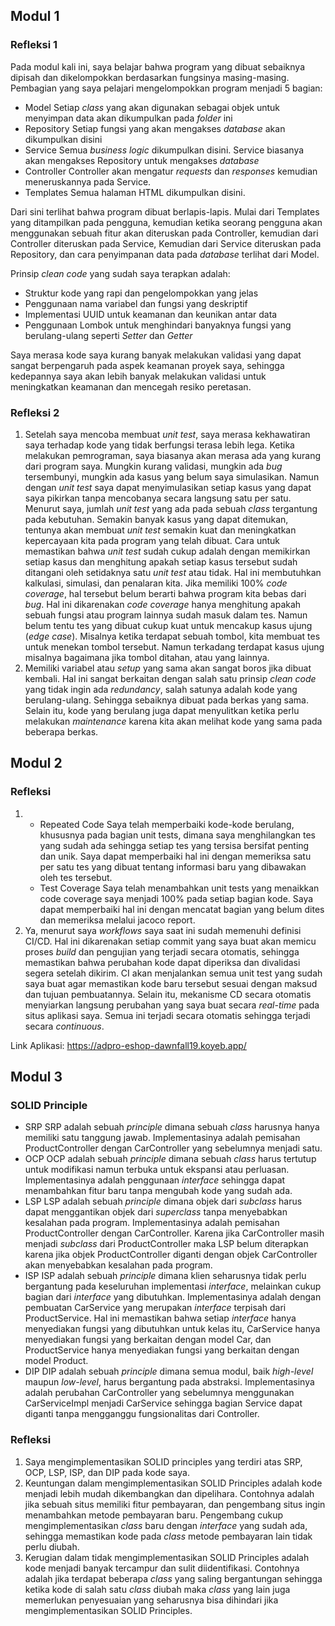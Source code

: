 ## Modul 1
### Refleksi 1
Pada modul kali ini, saya belajar bahwa program yang dibuat sebaiknya dipisah dan dikelompokkan berdasarkan fungsinya masing-masing. Pembagian yang saya pelajari mengelompokkan program menjadi 5 bagian:
- Model
  Setiap _class_ yang akan digunakan sebagai objek untuk menyimpan data akan dikumpulkan pada _folder_ ini
- Repository
  Setiap fungsi yang akan mengakses _database_ akan dikumpulkan disini
- Service
  Semua _business logic_ dikumpulkan disini. Service biasanya akan mengakses Repository untuk mengakses _database_
- Controller
  Controller akan mengatur _requests_ dan _responses_ kemudian meneruskannya pada Service.
- Templates
  Semua halaman HTML dikumpulkan disini.

Dari sini terlihat bahwa program dibuat berlapis-lapis. Mulai dari Templates yang ditampilkan pada pengguna, kemudian ketika seorang pengguna akan menggunakan sebuah fitur akan diteruskan pada Controller, kemudian dari Controller diteruskan pada Service, Kemudian dari Service diteruskan pada Repository, dan cara penyimpanan data pada _database_ terlihat dari Model.

Prinsip _clean code_ yang sudah saya terapkan adalah:
- Struktur kode yang rapi dan pengelompokkan yang jelas
- Penggunaan nama variabel dan fungsi yang deskriptif
- Implementasi UUID untuk keamanan dan keunikan antar data
- Penggunaan Lombok untuk menghindari banyaknya fungsi yang berulang-ulang seperti _Setter_ dan _Getter_

Saya merasa kode saya kurang banyak melakukan validasi yang dapat sangat berpengaruh pada aspek keamanan proyek saya, sehingga kedepannya saya akan lebih banyak melakukan validasi untuk meningkatkan keamanan dan mencegah resiko peretasan.

### Refleksi 2
1. Setelah saya mencoba membuat _unit test_, saya merasa kekhawatiran saya terhadap kode yang tidak berfungsi terasa lebih lega. Ketika melakukan pemrograman, saya biasanya akan merasa ada yang kurang dari program saya. Mungkin kurang validasi, mungkin ada _bug_ tersembunyi, mungkin ada kasus yang belum saya simulasikan. Namun dengan _unit test_ saya dapat menyimulasikan setiap kasus yang dapat saya pikirkan tanpa mencobanya secara langsung satu per satu.
   Menurut saya, jumlah _unit test_ yang ada pada sebuah _class_ tergantung pada kebutuhan. Semakin banyak kasus yang dapat ditemukan, tentunya akan membuat _unit test_ semakin kuat dan meningkatkan kepercayaan kita pada program yang telah dibuat.
   Cara untuk memastikan bahwa _unit test_ sudah cukup adalah dengan memikirkan setiap kasus dan menghitung apakah setiap kasus tersebut sudah ditangani oleh setidaknya satu _unit test_ atau tidak. Hal ini membutuhkan kalkulasi, simulasi, dan penalaran kita.
   Jika memiliki 100% _code coverage_, hal tersebut belum berarti bahwa program kita bebas dari _bug_. Hal ini dikarenakan _code coverage_ hanya menghitung apakah sebuah fungsi atau program lainnya sudah masuk dalam tes. Namun belum tentu tes yang dibuat cukup kuat untuk mencakup kasus ujung (_edge case_). Misalnya ketika terdapat sebuah tombol, kita membuat tes untuk menekan tombol tersebut. Namun terkadang terdapat kasus ujung misalnya bagaimana jika tombol ditahan, atau yang lainnya.
2. Memiliki variabel atau _setup_ yang sama akan sangat boros jika dibuat kembali. Hal ini sangat berkaitan dengan salah satu prinsip _clean code_ yang tidak ingin ada _redundancy_, salah satunya adalah kode yang berulang-ulang. Sehingga sebaiknya dibuat pada berkas yang sama. Selain itu, kode yang berulang juga dapat menyulitkan ketika perlu melakukan _maintenance_ karena kita akan melihat kode yang sama pada beberapa berkas.

## Modul 2
### Refleksi
1. - Repeated Code
     Saya telah memperbaiki kode-kode berulang, khususnya pada bagian unit tests, dimana saya menghilangkan tes yang sudah ada sehingga setiap tes yang tersisa bersifat penting dan unik. Saya dapat memperbaiki hal ini dengan memeriksa satu per satu tes yang dibuat tentang informasi baru yang dibawakan oleh tes tersebut.
   - Test Coverage
     Saya telah menambahkan unit tests yang menaikkan code coverage saya menjadi 100% pada setiap bagian kode. Saya dapat memperbaiki hal ini dengan mencatat bagian yang belum dites dan memeriksa melalui jacoco report.
2. Ya, menurut saya _workflows_ saya saat ini sudah memenuhi definisi CI/CD. Hal ini dikarenakan setiap commit yang saya buat akan memicu proses _build_ dan pengujian yang terjadi secara otomatis, sehingga memastikan bahwa perubahan kode dapat diperiksa dan divalidasi segera setelah dikirim. CI akan menjalankan semua unit test yang sudah saya buat agar memastikan kode baru tersebut sesuai dengan maksud dan tujuan pembuatannya. Selain itu, mekanisme CD secara otomatis menyiarkan langsung perubahan yang saya buat secara _real-time_ pada situs aplikasi saya. Semua ini terjadi secara otomatis sehingga terjadi secara _continuous_.

Link Aplikasi: https://adpro-eshop-dawnfall19.koyeb.app/

## Modul 3
### SOLID Principle
- SRP
  SRP adalah sebuah _principle_ dimana sebuah _class_ harusnya hanya memiliki satu tanggung jawab. Implementasinya adalah pemisahan ProductController dengan CarController yang sebelumnya menjadi satu.
- OCP
  OCP adalah sebuah _principle_ dimana sebuah _class_ harus tertutup untuk modifikasi namun terbuka untuk ekspansi atau perluasan. Implementasinya adalah penggunaan _interface_ sehingga dapat menambahkan fitur baru tanpa mengubah kode yang sudah ada.
- LSP
  LSP adalah sebuah _principle_ dimana objek dari _subclass_ harus dapat menggantikan objek dari _superclass_ tanpa menyebabkan kesalahan pada program. Implementasinya adalah pemisahan ProductController dengan CarController. Karena jika CarController masih menjadi _subclass_ dari ProductController maka LSP belum diterapkan karena jika objek ProductController diganti dengan objek CarController akan menyebabkan kesalahan pada program.
- ISP
  ISP adalah sebuah _principle_ dimana klien seharusnya tidak perlu bergantung pada keseluruhan implementasi _interface_, melainkan cukup bagian dari _interface_ yang dibutuhkan. Implementasinya adalah dengan pembuatan CarService yang merupakan _interface_ terpisah dari ProductService. Hal ini memastikan bahwa setiap _interface_ hanya menyediakan fungsi yang dibutuhkan untuk kelas itu, CarService hanya menyediakan fungsi yang berkaitan dengan model Car, dan ProductService hanya menyediakan fungsi yang berkaitan dengan model Product.
- DIP
  DIP adalah sebuah _principle_ dimana semua modul, baik _high-level_ maupun _low-level_, harus bergantung pada abstraksi. Implementasinya adalah perubahan CarController yang sebelumnya menggunakan CarServiceImpl menjadi CarService sehingga bagian Service dapat diganti tanpa mengganggu fungsionalitas dari Controller.

### Refleksi
1. Saya mengimplementasikan SOLID principles yang terdiri atas SRP, OCP, LSP, ISP, dan DIP pada kode saya.
2. Keuntungan dalam mengimplementasikan SOLID Principles adalah kode menjadi lebih mudah dikembangkan dan dipelihara. Contohnya adalah jika sebuah situs memiliki fitur pembayaran, dan pengembang situs ingin menambahkan metode pembayaran baru. Pengembang cukup mengimplementasikan _class_ baru dengan _interface_ yang sudah ada, sehingga memastikan kode pada _class_ metode pembayaran lain tidak perlu diubah.
3. Kerugian dalam tidak mengimplementasikan SOLID Principles adalah kode menjadi banyak tercampur dan sulit diidentifikasi. Contohnya adalah jika terdapat beberapa _class_ yang saling bergantungan sehingga ketika kode di salah satu _class_ diubah maka _class_ yang lain juga memerlukan penyesuaian yang seharusnya bisa dihindari jika mengimplementasikan SOLID Principles.